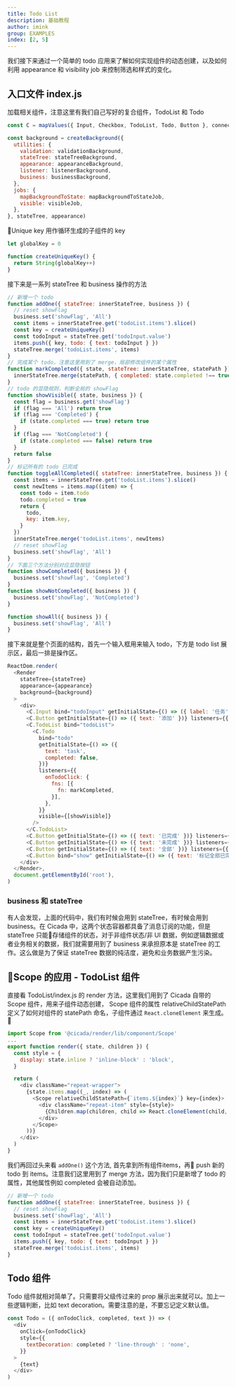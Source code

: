 ```yaml
---
title: Todo List
description: 基础教程
author: imink
group: EXAMPLES
index: [2, 5]
---
```


我们接下来通过一个简单的 todo 应用来了解如何实现组件的动态创建，以及如何利用 appearance 和 visibility job 来控制筛选和样式的变化。


## 入口文件 index.js

加载相关组件，注意这里有我们自己写好的复合组件，TodoList 和 Todo

```js
const C = mapValues({ Input, Checkbox, TodoList, Todo, Button }, connect)

const background = createBackground({
  utilities: {
    validation: validationBackground,
    stateTree: stateTreeBackground,
    appearance: appearanceBackground,
    listener: listenerBackground,
    business: businessBackground,
  },
  jobs: {
    mapBackgroundToState: mapBackgroundToStateJob,
    visible: visibleJob,
  },
}, stateTree, appearance)

``` 

Unique key 用作循环生成的子组件的 key

```js
let globalKey = 0

function createUniqueKey() {
  return String(globalKey++)
}
```

接下来是一系列 stateTree 和 business 操作的方法

```js
// 新增一个 todo 
function addOne({ stateTree: innerStateTree, business }) {
  // reset showFlag
  business.set('showFlag', 'All')
  const items = innerStateTree.get('todoList.items').slice()
  const key = createUniqueKey()
  const todoInput = stateTree.get('todoInput.value')
  items.push({ key, todo: { text: todoInput } })
  stateTree.merge('todoList.items', items)
}
// 完成某个 todo，注意这里用到了 merge，局部修改组件的某个属性
function markCompleted({ state, stateTree: innerStateTree, statePath }) {
  innerStateTree.merge(statePath, { completed: state.completed !== true })
}
// todo 的显隐规则，判断全局的 showFlag
function showVisible({ state, business }) {
  const flag = business.get('showFlag')
  if (flag === 'All') return true
  if (flag === 'Completed') {
    if (state.completed === true) return true
  }
  if (flag === 'NotCompleted') {
    if (state.completed === false) return true
  }
  return false
}
// 标记所有的 todo 已完成
function toggleAllCompleted({ stateTree: innerStateTree, business }) {
  const items = innerStateTree.get('todoList.items').slice()
  const newItems = items.map((item) => {
    const todo = item.todo
    todo.completed = true
    return {
      todo,
      key: item.key,
    }
  })
  innerStateTree.merge('todoList.items', newItems)
  // reset showFlag
  business.set('showFlag', 'All')
}
// 下面三个方法分别对应显隐按钮
function showCompleted({ business }) {
  business.set('showFlag', 'Completed')
}
function showNotCompleted({ business }) {
  business.set('showFlag', 'NotCompleted')
}

function showAll({ business }) {
  business.set('showFlag', 'All')
}

```

接下来就是整个页面的结构，首先一个输入框用来输入 todo，下方是 todo list 展示区，最后一排是操作区。

```js
ReactDom.render(
  <Render
    stateTree={stateTree}
    appearance={appearance}
    background={background}
  >
    <div>
      <C.Input bind="todoInput" getInitialState={() => ({ label: '任务' })} />
      <C.Button getInitialState={() => ({ text: '添加' })} listeners={{ onClick: { fns: [{ fn: addOne }] } }} />
      <C.TodoList bind="todoList">
        <C.Todo
          bind="todo"
          getInitialState={() => ({
            text: 'task',
            completed: false,
          })}
          listeners={{
            onTodoClick: {
              fns: [{
                fn: markCompleted,
              }],
            },
          }}
          visible={[showVisible]}
        />
      </C.TodoList>
      <C.Button getInitialState={() => ({ text: '已完成' })} listeners={{ onClick: { fns: [{ fn: showCompleted }] } }} />
      <C.Button getInitialState={() => ({ text: '未完成' })} listeners={{ onClick: { fns: [{ fn: showNotCompleted }] } }} />
      <C.Button getInitialState={() => ({ text: '全部' })} listeners={{ onClick: { fns: [{ fn: showAll }] } }} />
      <C.Button bind="show" getInitialState={() => ({ text: '标记全部已完成' })} listeners={{ onClick: { fns: [{ fn: toggleAllCompleted }] } }} />
    </div>
  </Render>,
  document.getElementById('root'),
)
```

### business 和 stateTree
有人会发现，上面的代码中，我们有时候会用到 stateTree，有时候会用到 business。在 Cicada 中，这两个状态容器都具备了消息订阅的功能，但是 stateTree 只能存储组件的状态，对于非组件状态/非 UI 数据，例如逻辑数据或者业务相关的数据，我们就需要用到了 business 来承担原本是 stateTree 的工作。这么做是为了保证 stateTree 数据的纯洁度，避免和业务数据产生污染。

## Scope 的应用 - TodoList 组件

直接看 TodoList/index.js 的 render 方法，这里我们用到了 Cicada 自带的 Scope 组件，用来子组件动态创建， Scope 组件的属性 relativeChildStatePath 定义了如何对组件的 statePath 命名，子组件通过 `React.cloneElement` 来生成。 

```js
import Scope from '@cicada/render/lib/component/Scope'
...
export function render({ state, children }) {
  const style = {
    display: state.inline ? 'inline-block' : 'block',
  }

  return (
    <div className="repeat-wrapper">
      {state.items.map((_, index) => (
        <Scope relativeChildStatePath={`items.${index}`} key={index}>
          <div className="repeat-item" style={style}>
            {Children.map(children, child => React.cloneElement(child, {}))}
          </div>
        </Scope>
      ))}
    </div>
  )
}
```

我们再回过头来看 `addOne()` 这个方法, 首先拿到所有组件items，再 push 新的 todo 到 items。注意我们这里用到了 merge 方法，因为我们只是新增了 todo 的属性，其他属性例如 completed 会被自动添加。

```js
// 新增一个 todo 
function addOne({ stateTree: innerStateTree, business }) {
  // reset showFlag
  business.set('showFlag', 'All')
  const items = innerStateTree.get('todoList.items').slice()
  const key = createUniqueKey()
  const todoInput = stateTree.get('todoInput.value')
  items.push({ key, todo: { text: todoInput } })
  stateTree.merge('todoList.items', items)
}
```


## Todo 组件

Todo 组件就相对简单了。只需要将父级传过来的 prop 展示出来就可以。加上一些逻辑判断，比如 text decoration。需要注意的是，不要忘记定义默认值。

```js
const Todo = ({ onTodoClick, completed, text }) => (
  <div
    onClick={onTodoClick}
    style={{
      textDecoration: completed ? 'line-through' : 'none',
    }}
  >
    {text}
  </div>
)
```

